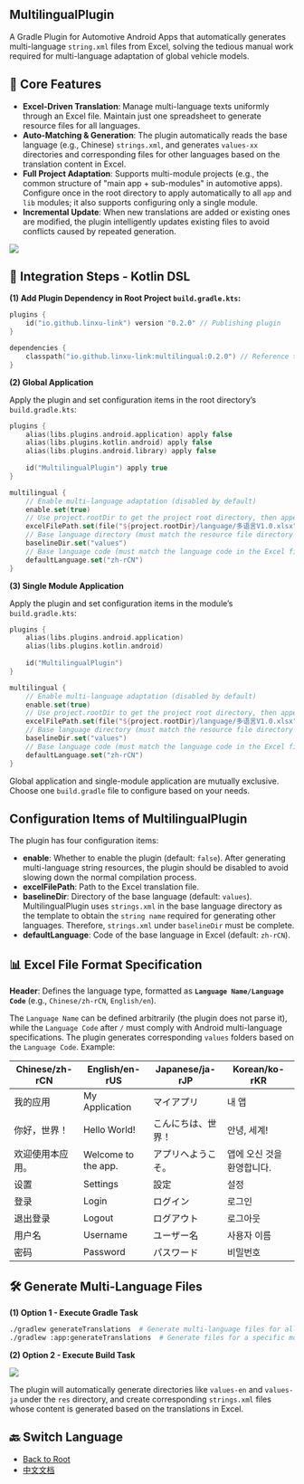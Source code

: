 ## MultilingualPlugin

A Gradle Plugin for Automotive Android Apps that automatically generates multi-language `string.xml` files from Excel, solving the tedious manual work required for multi-language adaptation of global vehicle models.


## 🌟 Core Features

- **Excel-Driven Translation**: Manage multi-language texts uniformly through an Excel file. Maintain just one spreadsheet to generate resource files for all languages.
- **Auto-Matching & Generation**: The plugin automatically reads the base language (e.g., Chinese) `strings.xml`, and generates `values-xx` directories and corresponding files for other languages based on the translation content in Excel.
- **Full Project Adaptation**: Supports multi-module projects (e.g., the common structure of "main app + sub-modules" in automotive apps). Configure once in the root directory to apply automatically to all `app` and `lib` modules; it also supports configuring only a single module.
- **Incremental Update**: When new translations are added or existing ones are modified, the plugin intelligently updates existing files to avoid conflicts caused by repeated generation.


![](https://p0-xtjj-private.juejin.cn/tos-cn-i-73owjymdk6/b4021608c27a4cc6880c8ab31e99b9a7~tplv-73owjymdk6-jj-mark-v1:0:0:0:0:5o6Y6YeR5oqA5pyv56S-5Yy6IEAg5p6X5qCpbGluaw==:q75.awebp?policy=eyJ2bSI6MywidWlkIjoiODcwNDY4OTM5NDM0MDM5In0%3D&rk3s=e9ecf3d6&x-orig-authkey=f32326d3454f2ac7e96d3d06cdbb035152127018&x-orig-expires=1759599187&x-orig-sign=rwdP1KxTtbHQyj7vAdl6jce5KeQ%3D)


## 🚀 Integration Steps - Kotlin DSL

**(1) Add Plugin Dependency in Root Project `build.gradle.kts`:**

```kotlin
plugins {
    id("io.github.linxu-link") version "0.2.0" // Publishing plugin
}

dependencies {
    classpath("io.github.linxu-link:multilingual:0.2.0") // Reference the plugin
}
```  


**(2) Global Application**

Apply the plugin and set configuration items in the root directory’s `build.gradle.kts`:

```kotlin
plugins {
    alias(libs.plugins.android.application) apply false
    alias(libs.plugins.kotlin.android) apply false
    alias(libs.plugins.android.library) apply false
    
    id("MultilingualPlugin") apply true
}

multilingual {
    // Enable multi-language adaptation (disabled by default)
    enable.set(true)
    // Use project.rootDir to get the project root directory, then append the relative path
    excelFilePath.set(file("${project.rootDir}/language/多语言V1.0.xlsx").absolutePath)
    // Base language directory (must match the resource file directory in the code)
    baselineDir.set("values")
    // Base language code (must match the language code in the Excel file)
    defaultLanguage.set("zh-rCN")
} 
```  


**(3) Single Module Application**

Apply the plugin and set configuration items in the module’s `build.gradle.kts`:

```kotlin
plugins {
    alias(libs.plugins.android.application)
    alias(libs.plugins.kotlin.android)
    
    id("MultilingualPlugin")
}

multilingual {
    // Enable multi-language adaptation (disabled by default)
    enable.set(true)
    // Use project.rootDir to get the project root directory, then append the relative path
    excelFilePath.set(file("${project.rootDir}/language/多语言V1.0.xlsx").absolutePath)
    // Base language directory (must match the resource file directory in the code)
    baselineDir.set("values")
    // Base language code (must match the language code in the Excel file)
    defaultLanguage.set("zh-rCN")
} 
```  


Global application and single-module application are mutually exclusive. Choose one `build.gradle` file to configure based on your needs.


## Configuration Items of MultilingualPlugin

The plugin has four configuration items:

- **enable**: Whether to enable the plugin (default: `false`). After generating multi-language string resources, the plugin should be disabled to avoid slowing down the normal compilation process.
- **excelFilePath**: Path to the Excel translation file.
- **baselineDir**: Directory of the base language (default: `values`). MultilingualPlugin uses `strings.xml` in the base language directory as the template to obtain the `string name` required for generating other languages. Therefore, `strings.xml` under `baselineDir` must be complete.
- **defaultLanguage**: Code of the base language in Excel (default: `zh-rCN`).


## 📊 Excel File Format Specification

**Header**: Defines the language type, formatted as **`Language Name/Language Code`** (e.g., `Chinese/zh-rCN`, `English/en`).

The `Language Name` can be defined arbitrarily (the plugin does not parse it), while the `Language Code` after `/` must comply with Android multi-language specifications. The plugin generates corresponding `values` folders based on the `Language Code`. Example:

| Chinese/zh-rCN | English/en-rUS      | Japanese/ja-rJP | Korean/ko-rKR   |
| -------------- | ------------------- | --------------- | --------------- |
| 我的应用       | My Application      | マイアプリ      | 내 앱           |
| 你好，世界！   | Hello World!        | こんにちは、世界！| 안녕, 세계!    |
| 欢迎使用本应用。| Welcome to the app. | アプリへようこそ。| 앱에 오신 것을 환영합니다. |
| 设置           | Settings            | 設定            | 설정            |
| 登录           | Login               | ログイン        | 로그인          |
| 退出登录       | Logout              | ログアウト      | 로그아웃        |
| 用户名         | Username            | ユーザー名      | 사용자 이름     |
| 密码           | Password            | パスワード      | 비밀번호        |  


## 🛠️ Generate Multi-Language Files

**(1) Option 1 - Execute Gradle Task**

```bash
./gradlew generateTranslations  # Generate multi-language files for all modules
./gradlew :app:generateTranslations  # Generate files for a specific module (e.g., "app")
```

**(2) Option 2 - Execute Build Task**

![](https://p0-xtjj-private.juejin.cn/tos-cn-i-73owjymdk6/90315de7284642368a50e50312c01fde~tplv-73owjymdk6-jj-mark-v1:0:0:0:0:5o6Y6YeR5oqA5pyv56S-5Yy6IEAg5p6X5qCpbGluaw==:q75.awebp?policy=eyJ2bSI6MywidWlkIjoiODcwNDY4OTM5NDM0MDM5In0%3D&rk3s=e9ecf3d6&x-orig-authkey=f32326d3454f2ac7e96d3d06cdbb035152127018&x-orig-expires=1759599185&x-orig-sign=dnIg1l5GLoRyNTVhdARwku8EjR8%3D)


The plugin will automatically generate directories like `values-en` and `values-ja` under the `res` directory, and create corresponding `strings.xml` files whose content is generated based on the translations in Excel.

## 🔙 Switch Language
- [Back to Root](https://github.com/linxu-link/MultilingualPlugin#%F0%9F%8C%90--language-switch)
- [中文文档](https://github.com/linxu-link/MultilingualPlugin//tree/master/zh/README.md)